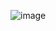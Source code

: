 ![image](https://user-images.githubusercontent.com/63374020/182869713-90a19452-8057-4aa6-b0de-89f7068bac69.png)
